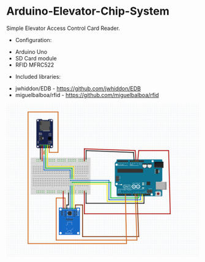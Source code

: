 # Arduino-Elevator-Chip-System

Simple Elevator Access Control Card Reader.
 
 - Configuration:
  * Arduino Uno
  * SD Card module
  * RFID MFRC522
  
 - Included libraries:
  * jwhiddon/EDB - https://github.com/jwhiddon/EDB
  * miguelbalboa/rfid - https://github.com/miguelbalboa/rfid
  
  ![alt tag](https://github.com/TheGum/Arduino-Elevator-Chip-System/blob/master/Scheme.png)
  

  
 
